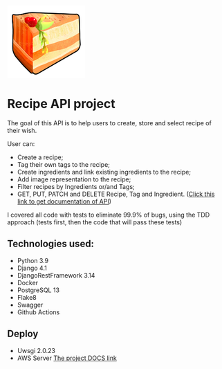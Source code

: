 ![Logo of the recipe project](cake%20(logo).png)

# Recipe API project

The goal of this API is to help users to create, store and select recipe of their wish.

User can:
- Create a recipe;
- Tag their own tags to the recipe;
- Create ingredients and link existing ingredients to the recipe;
- Add image representation to the recipe;
- Filter recipes by Ingredients or/and Tags;
- GET, PUT, PATCH and DELETE Recipe, Tag and Ingredient.
([Click this link to get documentation of API](http://ec2-16-171-6-193.eu-north-1.compute.amazonaws.com/api/docs))   

I covered all code with tests to eliminate 99.9% of bugs, using the TDD approach (tests first, then the code that will pass these tests)

## Technologies used:

- Python 3.9
- Django 4.1
- DjangoRestFramework 3.14
- Docker
- PostgreSQL 13
- Flake8
- Swagger 
- Github Actions

## Deploy

- Uwsgi 2.0.23
- AWS Server
[The project DOCS link](http://ec2-16-171-6-193.eu-north-1.compute.amazonaws.com/api/docs)
